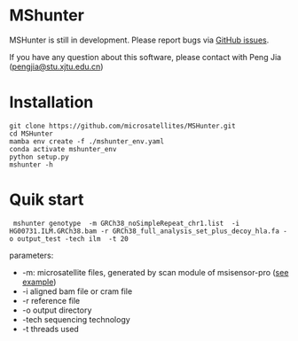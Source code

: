 # MShunter

MSHunter is still in development. Please report bugs via [GitHub issues](https://github.com/microsatellites/MSHunter/issues/new).

If you have any question about this software, please contact with Peng Jia (pengjia@stu.xjtu.edu.cn)

# Installation

```shell
git clone https://github.com/microsatellites/MSHunter.git
cd MSHunter
mamba env create -f ./mshunter_env.yaml
conda activate mshunter_env
python setup.py
mshunter -h 
```

# Quik start

```shell 
 mshunter genotype  -m GRCh38_noSimpleRepeat_chr1.list  -i HG00731.ILM.GRCh38.bam -r GRCh38_full_analysis_set_plus_decoy_hla.fa -o output_test -tech ilm  -t 20 
```

parameters: 
* -m: microsatellite files, generated by scan module of msisensor-pro ([see example](https://raw.githubusercontent.com/microsatellites/MSHunter/master/test/data/GRCh38_noSimpleRepeat_chr1.list))
* -i aligned bam file or cram file
* -r reference file 
* -o output directory 
* -tech sequencing technology 
* -t threads used
